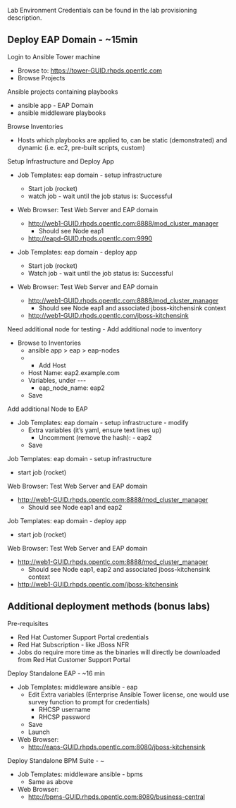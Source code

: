 Lab Environment Credentials can be found in the lab provisioning description.

## Deploy EAP Domain - ~15min

Login to Ansible Tower machine
* Browse to: https://tower-GUID.rhpds.opentlc.com
* Browse Projects

Ansible projects containing playbooks
* ansible app - EAP Domain
* ansible middleware playbooks 

Browse Inventories
* Hosts which playbooks are applied to, can be static (demonstrated) and dynamic (i.e. ec2, pre-built scripts, custom)

Setup Infrastructure and Deploy App
* Job Templates: eap domain - setup infrastructure
  * Start job (rocket)
  * watch job - wait until the job status is: Successful

* Web Browser: Test Web Server and EAP domain
  * http://web1-GUID.rhpds.opentlc.com:8888/mod_cluster_manager
    * Should see Node eap1
  * http://eapd-GUID.rhpds.opentlc.com:9990

* Job Templates: eap domain - deploy app
  * Start job (rocket)
  * Watch job - wait until the job status is: Successful

* Web Browser: Test Web Server and EAP domain
  * http://web1-GUID.rhpds.opentlc.com:8888/mod_cluster_manager
    * Should see Node eap1 and associated jboss-kitchensink context
  * http://web1-GUID.rhpds.opentlc.com/jboss-kitchensink

Need additional node for testing - Add additional node to inventory
* Browse to Inventories
  * ansible app > eap > eap-nodes
  * + Add Host
  * Host Name: eap2.example.com
  * Variables, under ---
     * eap_node_name: eap2
  * Save

Add additional Node to EAP
* Job Templates: eap domain - setup infrastructure - modify
  * Extra variables (it’s yaml, ensure text lines up)
     * Uncomment (remove the hash): - eap2
  * Save
  
Job Templates: eap domain - setup infrastructure  
* start job (rocket)

Web Browser: Test Web Server and EAP domain
* http://web1-GUID.rhpds.opentlc.com:8888/mod_cluster_manager
    * Should see Node eap1 and eap2
    
Job Templates: eap domain - deploy app
* start job (rocket)

Web Browser: Test Web Server and EAP domain
* http://web1-GUID.rhpds.opentlc.com:8888/mod_cluster_manager
  * Should see Node eap1, eap2 and associated jboss-kitchensink context
* http://web1-GUID.rhpds.opentlc.com/jboss-kitchensink

## Additional deployment methods (bonus labs)
Pre-requisites
* Red Hat Customer Support Portal credentials
* Red Hat Subscription - like JBoss NFR
* Jobs do require more time as the binaries will directly be downloaded from Red Hat Customer Support Portal

Deploy Standalone EAP - ~16 min
* Job Templates: middleware ansible - eap
  * Edit Extra variables (Enterprise Ansible Tower license, one would use survey function to prompt for credentials)
    * RHCSP username
    * RHCSP password
  * Save
  * Launch
* Web Browser:
  * http://eaps-GUID.rhpds.opentlc.com:8080/jboss-kitchensink

Deploy Standalone BPM Suite - ~
* Job Templates: middleware ansible - bpms
  * Same as above
* Web Browser:
  * http://bpms-GUID.rhpds.opentlc.com:8080/business-central

